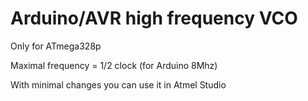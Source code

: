 # Arduino/AVR high frequency VCO
Only for ATmega328p

Maximal frequency = 1/2 clock (for Arduino 8Mhz)

With minimal changes you can use it in Atmel Studio

